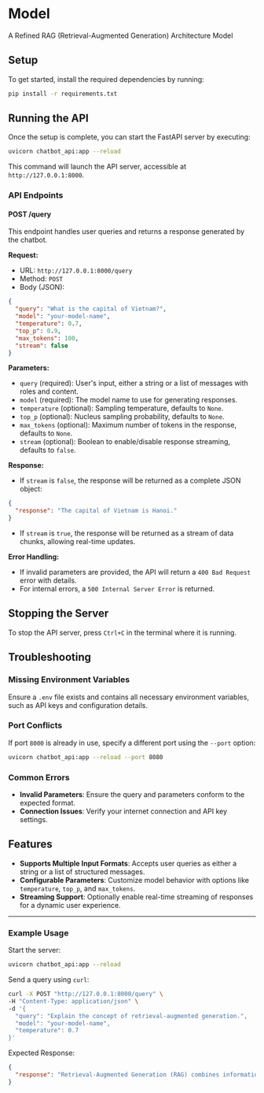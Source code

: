 # Model
A Refined RAG (Retrieval-Augmented Generation) Architecture Model

## Setup

To get started, install the required dependencies by running:

```bash
pip install -r requirements.txt
```

## Running the API

Once the setup is complete, you can start the FastAPI server by executing:

```bash
uvicorn chatbot_api:app --reload
```

This command will launch the API server, accessible at `http://127.0.0.1:8000`.

### API Endpoints

#### **POST /query**
This endpoint handles user queries and returns a response generated by the chatbot.

**Request:**
- URL: `http://127.0.0.1:8000/query`
- Method: `POST`
- Body (JSON):

```json
{
  "query": "What is the capital of Vietnam?",
  "model": "your-model-name",
  "temperature": 0.7,
  "top_p": 0.9,
  "max_tokens": 100,
  "stream": false
}
```

**Parameters:**
- `query` (required): User's input, either a string or a list of messages with roles and content.
- `model` (required): The model name to use for generating responses.
- `temperature` (optional): Sampling temperature, defaults to `None`.
- `top_p` (optional): Nucleus sampling probability, defaults to `None`.
- `max_tokens` (optional): Maximum number of tokens in the response, defaults to `None`.
- `stream` (optional): Boolean to enable/disable response streaming, defaults to `false`.

**Response:**
- If `stream` is `false`, the response will be returned as a complete JSON object:

```json
{
  "response": "The capital of Vietnam is Hanoi."
}
```

- If `stream` is `true`, the response will be returned as a stream of data chunks, allowing real-time updates.

**Error Handling:**
- If invalid parameters are provided, the API will return a `400 Bad Request` error with details.
- For internal errors, a `500 Internal Server Error` is returned.

## Stopping the Server

To stop the API server, press `Ctrl+C` in the terminal where it is running.

## Troubleshooting

### Missing Environment Variables
Ensure a `.env` file exists and contains all necessary environment variables, such as API keys and configuration details.

### Port Conflicts
If port `8000` is already in use, specify a different port using the `--port` option:

```bash
uvicorn chatbot_api:app --reload --port 8080
```

### Common Errors
- **Invalid Parameters**: Ensure the query and parameters conform to the expected format.
- **Connection Issues**: Verify your internet connection and API key settings.

## Features
- **Supports Multiple Input Formats**: Accepts user queries as either a string or a list of structured messages.
- **Configurable Parameters**: Customize model behavior with options like `temperature`, `top_p`, and `max_tokens`.
- **Streaming Support**: Optionally enable real-time streaming of responses for a dynamic user experience.

---

### Example Usage

Start the server:

```bash
uvicorn chatbot_api:app --reload
```

Send a query using `curl`:

```bash
curl -X POST "http://127.0.0.1:8000/query" \
-H "Content-Type: application/json" \
-d '{
  "query": "Explain the concept of retrieval-augmented generation.",
  "model": "your-model-name",
  "temperature": 0.7
}'
```

Expected Response:

```json
{
  "response": "Retrieval-Augmented Generation (RAG) combines information retrieval techniques with generative models to provide accurate and contextually relevant answers."
}
